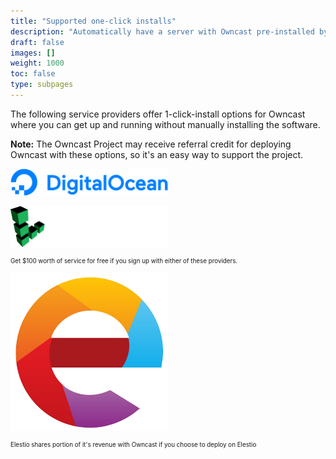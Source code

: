 ```yaml
---
title: "Supported one-click installs"
description: "Automatically have a server with Owncast pre-installed by using supported hosting providers."
draft: false
images: []
weight: 1000
toc: false
type: subpages
---
```


The following service providers offer 1-click-install options for Owncast where you can get up and running without manually installing the software.

**Note:** The Owncast Project may receive referral credit for deploying Owncast with these options, so it's an easy way to support the project.

<p>
    <a href="/quickstart/digitalocean/"><img src="/quickstart/digitalocean/DO_Logo_horizontal_blue.svg" width="50%"></a>
</p>

<p>
    <a href="/quickstart/linode/"><img src="/quickstart/linode/linode.svg" width="50%"></a>
</p>

<p style="font-size: 0.7em">Get $100 worth of service for free if you sign up with either of these providers.</p>

<p>
    <a href="/quickstart/elestio/"><img src="./elestio/Elestio.png" width="50%"></a>
</p>
<p style="font-size: 0.7em">Elestio shares portion of it's revenue with Owncast if you choose to deploy on Elestio</p>